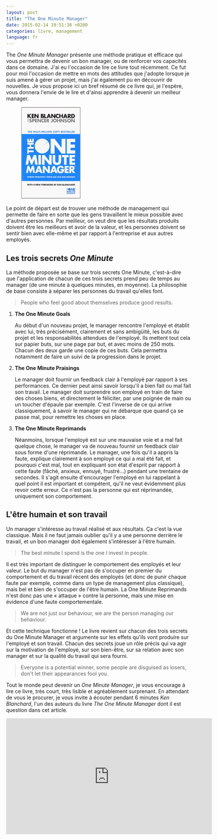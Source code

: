 ```yaml
---
layout: post
title: "The One Minute Manager"
date: 2015-02-14 19:51:38 +0200
categories: livre, management
language: fr
---
```


The _One Minute Manager_ présente une méthode pratique et efficace qui vous
permettra de devenir un bon manager, ou de renforcer vos capacités dans ce
domaine. J'ai eu l'occasion de lire ce livre tout récemment. Ce fut pour moi
l'occasion de mettre en mots des attitudes que j'adopte lorsque je suis amené à
gérer un projet, mais j'ai également pu en découvrir de nouvelles. Je vous
propose ici un bref résumé de ce livre qui, je l'espère, vous donnera l'envie
de le lire et d'ainsi apprendre à devenir un meilleur manager.

<figure>
  <img src="/images/blog/book-one-minute-manager.jpg" width="163"
  height="250" alt="Livre The One Minute Manager" />
</figure>

Le point de départ est de trouver une méthode de management qui permette de
faire en sorte que les gens travaillent le mieux possible avec d'autres
personnes. Par meilleur, on veut dire que les résultats produits doivent être
les meilleurs et avoir de la valeur, et les personnes doivent se sentir bien
avec elle-même et par rapport à l'entreprise et aux autres employés.

## Les trois secrets _One Minute_

La méthode proposée se base sur trois secrets One Minute, c'est-à-dire que
l'application de chacun de ces trois secrets prend peu de temps au manager (de
une minute à quelques minutes, en moyenne). La philosophie de base consiste à
séparer les personnes du travail qu'elles font.

> People who feel good about themselves produce good results.

1. **The One Minute Goals**

   Au début d'un nouveau projet, le manager rencontre l'employé et établit avec
   lui, très précisément, clairement et sans ambigüité, les buts du projet et
   les responsabilités attendues de l'employé. Ils mettent tout cela sur papier
   buts, sur une page par but, et avec moins de 250 mots. Chacun des deux garde
   une copie de ces buts. Cela permettra notamment de faire un suivi de la
   progression dans le projet.

2. **The One Minute Praisings**

   Le manager doit fournir un feedback clair à l'employé par rapport à ses
   performances. Ce dernier peut ainsi savoir lorsqu'il a bien fait ou mal fait
   son travail. Le manager doit surprendre son employé en train de faire des
   choses biens, et directement le féliciter, par une poignée de main ou un
   toucher d'épaule par exemple. C'est l'inverse de ce qui arrive
   classiquement, à savoir le manager qui ne débarque que quand ça se passe
   mal, pour remettre les choses en place.

3. **The One Minute Reprimands**

   Néanmoins, lorsque l'employé est sur une mauvaise voie et a mal fait quelque
   chose, le manager va de nouveau fournir un feedback clair sous forme d'une
   réprimande. Le manager, une fois qu'il a appris la faute, explique
   clairement à son employé ce qui a mal été fait, et pourquoi c'est mal, tout
   en expliquant son état d'esprit par rapport à cette faute (fâché, anxieux,
   ennuyé, frustré...) pendant une trentaine de secondes. Il s'agit ensuite
   d'encourager l'employé en lui rappelant à quel point il est important et
   compétent, qu'il ne veut évidemment plus revoir cette erreur. Ce n'est pas
   la personne qui est réprimandée, uniquement son comportement.

## L'être humain et son travail

Un manager s'intéresse au travail réalisé et aux résultats. Ça c'est la vue
classique. Mais il ne faut jamais oublier qu'il y a une personne derrière le
travail, et un bon manager doit également s'intéresser à l'être humain.

> The best minute I spend is the one I invest in people.

Il est très important de distinguer le comportement des employés et leur
valeur. Le but du manager n'est pas de s'occuper en premier du comportement et
du travail récent des employés (et donc de punir chaque faute par exemple,
comme dans un type de management plus classique), mais bel et bien de s'occuper
de l'être humain. La One Minute Reprimands n'est donc pas une « attaque »
contre la personne, mais une mise en évidence d'une faute comportementale.

> We are not just our behaviour, we are the person managing our behaviour.

Et cette technique fonctionne ! Le livre revient sur chacun des trois secrets
du One Minute Manager et argumente sur les effets qu'ils vont produire sur
l'employé et son travail. Chacun des secrets joue un rôle précis qui va agir
sur la motivation de l'employé, sur son bien-être, sur sa relation avec son
manager et sur la qualité du travail qui sera fourni.

> Everyone is a potential winner, some people are disguised as losers, don't let their appearances fool you.

Tout le monde peut devenir un _One Minute Manager_, je vous encourage à lire ce
livre, très court, très lisible et agréablement surprenant. En attendant de
vous le procurer, je vous invite à écouter pendant 6 minutes _Ken Blanchard_,
l'un des auteurs du livre _The One Minute Manager_ dont il est question dans cet
article.

<iframe width="560" height="315" 
src="https://www.youtube.com/embed/ZRU9ERi-GtM" frameborder="0"
allowfullscreen></iframe>
